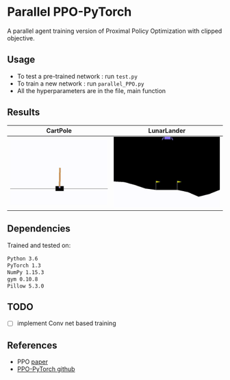 # Parallel PPO-PyTorch

A parallel agent training version of Proximal Policy Optimization with clipped objective.

## Usage

- To test a pre-trained network : run `test.py`
- To train a new network : run `parallel_PPO.py`
- All the hyperparameters are in the file, main function

## Results

|              CartPole              |             LunarLander             |
| :--------------------------------: | :---------------------------------: |
| ![cartpole](./gif/CartPole-v0.gif) | ![lander](./gif/LunarLander-v2.gif) |

## Dependencies

Trained and tested on:

```
Python 3.6
PyTorch 1.3
NumPy 1.15.3
gym 0.10.8
Pillow 5.3.0
```

## TODO

- [ ] implement Conv net based training

## References

- PPO [paper](https://arxiv.org/abs/1707.06347)
- [PPO-PyTorch github](https://github.com/nikhilbarhate99/PPO-PyTorch)
